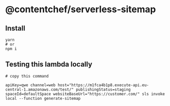 @contentchef/serverless-sitemap
===============================

## Install

```shell
yarn
# or
npm i
```

## Testing this lambda locally

```shell
# copy this command

apiKey=qwe channel=web host="https://m1fca4b1p8.execute-api.eu-central-1.amazonaws.com/test/" publishingStatus=staging spaceId=defaultSpace websiteBaseUrl="https://customer.com/" sls invoke local --function generate-sitemap
```